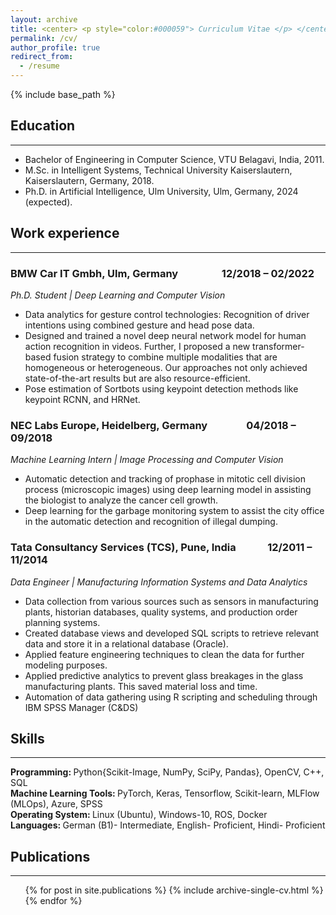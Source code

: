 ```yaml
---
layout: archive
title: <center> <p style="color:#000059"> Curriculum Vitae </p> </center> 
permalink: /cv/
author_profile: true
redirect_from:
  - /resume
---
```


{% include base_path %}

## Education 
--------------------------------------------------------------------------------------------------------------------------------------------------------------------------
* Bachelor of Engineering in Computer Science, VTU Belagavi, India, 2011.
* M.Sc. in Intelligent Systems, Technical University Kaiserslautern, Kaiserslautern, Germany, 2018.
* Ph.D. in Artificial Intelligence, Ulm University, Ulm, Germany, 2024 (expected).

## Work experience 
--------------------------------------------------------------------------------------------------------------------------------------------------------------------------
### BMW Car IT Gmbh, Ulm, Germany      &nbsp;&nbsp;&nbsp;&nbsp;&nbsp;&nbsp;&nbsp;&nbsp;&nbsp;&nbsp;&nbsp;&nbsp;&nbsp;&nbsp;&nbsp;&nbsp;         12/2018 – 02/2022   
<i> Ph.D. Student | Deep Learning and Computer Vision </i>
- Data analytics for gesture control technologies: Recognition of driver intentions using combined gesture and head pose data.
- Designed and trained a novel deep neural network model for human action recognition in videos. Further, I proposed a new transformer-based fusion strategy to combine     multiple modalities that are homogeneous or heterogeneous. Our approaches not only achieved state-of-the-art results but are also resource-efficient.
- Pose estimation of Sortbots using keypoint detection methods like keypoint RCNN, and HRNet.
  
### NEC Labs Europe, Heidelberg, Germany   &nbsp;&nbsp;&nbsp;&nbsp;&nbsp;&nbsp;&nbsp;&nbsp;&nbsp;&nbsp;&nbsp;&nbsp;&nbsp;&nbsp;           04/2018 – 09/2018  
<i> Machine Learning Intern | Image Processing and Computer Vision </i>
- Automatic detection and tracking of prophase in mitotic cell division process (microscopic images) using deep learning model in assisting the biologist to analyze the cancer cell growth.
- Deep learning for the garbage monitoring system to assist the city office in the automatic detection and recognition of illegal dumping.
  
### Tata Consultancy Services (TCS), Pune, India   &nbsp;&nbsp;&nbsp;&nbsp;&nbsp;&nbsp;&nbsp;&nbsp;&nbsp;&nbsp;&nbsp;   12/2011 – 11/2014  
<i> Data Engineer | Manufacturing Information Systems and Data Analytics </i>
- Data collection from various sources such as sensors in manufacturing plants, historian databases, quality systems, and production order planning systems.
- Created database views and developed SQL scripts to retrieve relevant data and store it in a relational database (Oracle).
- Applied feature engineering techniques to clean the data for further modeling purposes.
- Applied predictive analytics to prevent glass breakages in the glass manufacturing plants. This saved material loss and time.
- Automation of data gathering using R scripting and scheduling through IBM SPSS Manager (C&DS)
  
## Skills 
--------------------------------------------------------------------------------------------------------------------------------------------------------------------------
<b> Programming: </b> Python{Scikit-Image, NumPy, SciPy, Pandas}, OpenCV, C++, SQL \
<b> Machine Learning Tools: </b> PyTorch, Keras, Tensorflow, Scikit-learn, MLFlow (MLOps), Azure, SPSS \
<b> Operating System: </b> Linux (Ubuntu), Windows-10, ROS, Docker \
<b> Languages: </b> German (B1)- Intermediate, English- Proficient, Hindi- Proficient 

## Publications
--------------------------------------------------------------------------------------------------------------------------------------------------------------------------
  <ul>{% for post in site.publications %}
    {% include archive-single-cv.html %}
  {% endfor %}</ul>
  
